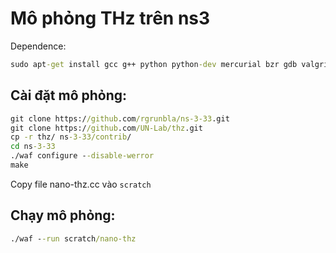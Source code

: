 # Mô phỏng THz trên ns3

Dependence:
```cmd
sudo apt-get install gcc g++ python python-dev mercurial bzr gdb valgrind gsl-bin libgsl0-dev flex bison tcpdump sqlite sqlite3 libsqlite3-dev libxml2 libxml2-dev libgtk2.0-0 libgtk2.0-dev uncrustify doxygen graphviz imagemagick texlive texlive-latex-extra texinfo dia texlive texlive-latex-extra texlive-extra-utils texi2html
```

## Cài đặt mô phỏng:

```cmd
git clone https://github.com/rgrunbla/ns-3-33.git
git clone https://github.com/UN-Lab/thz.git
cp -r thz/ ns-3-33/contrib/
cd ns-3-33
./waf configure --disable-werror
make
```

Copy file nano-thz.cc vào `scratch`

## Chạy mô phỏng:

```cmd
./waf --run scratch/nano-thz
```
